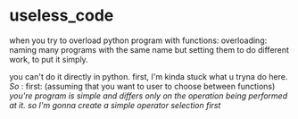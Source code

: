 # useless_code

when you try to overload python program with functions: 
overloading: naming many programs with the same name but setting them to do different work, to put it simply.

you can't do it directly in python. 
first, I'm kinda stuck what u tryna do here. 
*So* : 
first: (assuming that you want to user to choose between functions)
   *you're program is simple and differs only on the operation being performed at it. so I'm gonna create a simple operator selection first*
